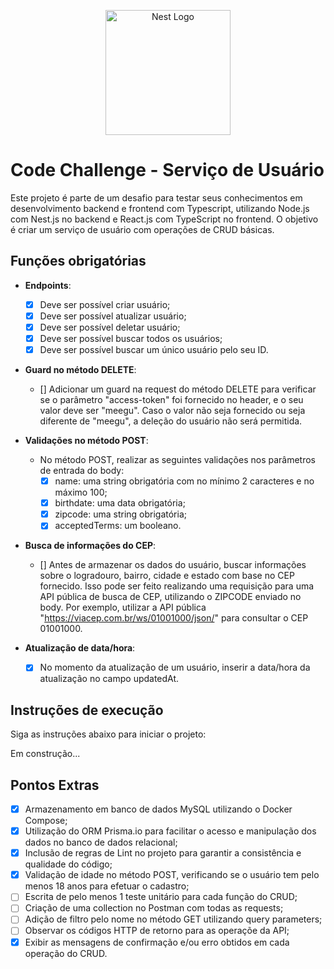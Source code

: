 <p align="center">
  <a href="http://nestjs.com/" target="blank"><img src="https://nestjs.com/img/logo-small.svg" width="200" alt="Nest Logo" /></a>
</p>

# Code Challenge - Serviço de Usuário

Este projeto é parte de um desafio para testar seus conhecimentos em desenvolvimento backend e frontend com Typescript, utilizando Node.js com Nest.js no backend e React.js com TypeScript no frontend. O objetivo é criar um serviço de usuário com operações de CRUD básicas.

## Funções obrigatórias

- **Endpoints**:

  - [x] Deve ser possível criar usuário;
  - [x] Deve ser possível atualizar usuário;
  - [x] Deve ser possível deletar usuário;
  - [x] Deve ser possível buscar todos os usuários;
  - [x] Deve ser possível buscar um único usuário pelo seu ID.

- **Guard no método DELETE**: 

  - [] Adicionar um guard na request do método DELETE para verificar se o parâmetro "access-token" foi fornecido no header, e o seu valor deve ser "meegu". Caso o valor não seja fornecido ou seja diferente de "meegu", a deleção do usuário não será permitida.

- **Validações no método POST**: 

  - No método POST, realizar as seguintes validações nos parâmetros de entrada do body:
    - [x] name: uma string obrigatória com no mínimo 2 caracteres e no máximo 100;
    - [x] birthdate: uma data obrigatória;
    - [x] zipcode: uma string obrigatória;
    - [x] acceptedTerms: um booleano.

- **Busca de informações do CEP**: 
  
  - [] Antes de armazenar os dados do usuário, buscar informações sobre o logradouro, bairro, cidade e estado com base no CEP fornecido. Isso pode ser feito realizando uma requisição para uma API pública de busca de CEP, utilizando o ZIPCODE enviado no body. Por exemplo, utilizar a API pública "https://viacep.com.br/ws/01001000/json/" para consultar o CEP 01001000.

- **Atualização de data/hora**: 

  - [x] No momento da atualização de um usuário, inserir a data/hora da atualização no campo updatedAt.

## Instruções de execução

Siga as instruções abaixo para iniciar o projeto:

Em construção...

## Pontos Extras

- [x] Armazenamento em banco de dados MySQL utilizando o Docker Compose;
- [x] Utilização do ORM Prisma.io para facilitar o acesso e manipulação dos dados no banco de dados relacional;
- [x] Inclusão de regras de Lint no projeto para garantir a consistência e qualidade do código;
- [x] Validação de idade no método POST, verificando se o usuário tem pelo menos 18 anos para efetuar o cadastro;
- [ ] Escrita de pelo menos 1 teste unitário para cada função do CRUD;
- [ ] Criação de uma collection no Postman com todas as requests;
- [ ] Adição de filtro pelo nome no método GET utilizando query parameters;
- [ ] Observar os códigos HTTP de retorno para as operaçõe da API;
- [x] Exibir as mensagens de confirmação e/ou erro obtidos em cada operação do CRUD.